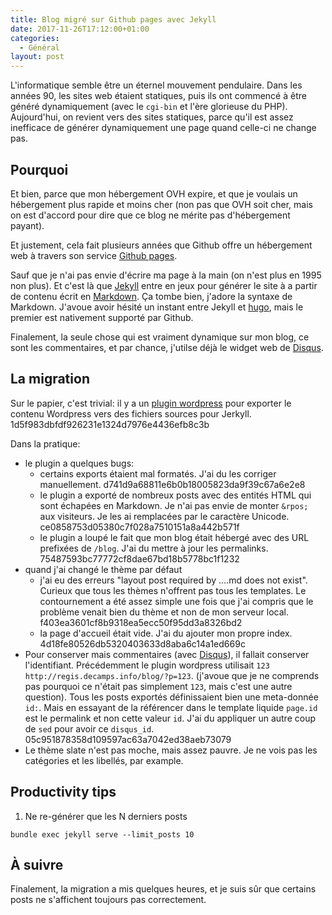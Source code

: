 ```yaml
---
title: Blog migré sur Github pages avec Jekyll
date: 2017-11-26T17:12:00+01:00
categories:
  - Général
layout: post
---
```


L'informatique semble être un éternel mouvement pendulaire. Dans les années 90, les sites
web étaient statiques, puis ils ont commencé à être généré dynamiquement (avec le
`cgi-bin` et l'ère glorieuse du PHP). Aujourd'hui, on revient vers des sites statiques,
parce qu'il est assez inefficace de générer dynamiquement une page quand celle-ci ne
change pas.

## Pourquoi

Et bien, parce que mon hébergement OVH expire, et que je voulais un hébergement plus
rapide et moins cher (non pas que OVH soit cher, mais on est d'accord pour dire que ce
blog ne mérite pas d'hébergement payant).

Et justement, cela fait plusieurs années que Github offre un hébergement web à travers 
son service [Github pages][gh-pages].

Sauf que je n'ai pas envie d'écrire ma page à la main (on n'est plus en 1995 non plus).
Et c'est là que [Jekyll][jekyll] entre en jeux pour générer le site à a partir de contenu
écrit en [Markdown][md]. Ça tombe bien, j'adore la syntaxe de Markdown.
J'avoue avoir hésité un instant entre Jekyll et [hugo][hugo], mais le premier est
nativement supporté par Github.

Finalement, la seule chose qui est vraiment dynamique sur mon blog, ce sont les
commentaires, et par chance, j'utilse déjà le widget web de [Disqus][disqus].

## La migration

Sur le papier, c'est trivial: il y a un [plugin wordpress][wp-jerkyll] pour exporter
le contenu Wordpress vers des fichiers sources pour Jerkyll.
1d5f983dbfdf926231e1324d7976e4436efb8c3b

Dans la pratique:

- le plugin a quelques bugs:
  - certains exports étaient mal formatés. J'ai du les corriger manuellement. 
    d741d9a68811e6b0b18005823da9f39c67a6e2e8
  - le plugin a exporté de nombreux posts avec des entités HTML qui sont échapées en
    Markdown. Je n'ai pas envie de monter `&rpos;` aux visiteurs.
    Je les ai remplacées par le caractère Unicode.
    ce0858753d05380c7f028a7510151a8a442b571f
  - le plugin a loupé le fait que mon blog était hébergé avec des URL prefixées de
    `/blog`.
    J'ai du mettre à jour les permalinks.
    75487593bc77772cf8dae67bd18b5778bc1f1232
- quand j'ai changé le thème par défaut
  - j'ai eu des erreurs
    "layout post required by ….md does not exist".
    Curieux que tous les thèmes n'offrent pas tous les templates.
    Le contournement a été assez simple une fois que j'ai compris que le problème venait
    bien du thème et non de mon serveur local.
    f403ea3601cf8b9318ea5ecc50f95dd3a8326bd2
  - la page d'accueil était vide. J'ai du ajouter mon propre index.
    4d18fe80526db5320403633d8aba6c14a1ed669c
- Pour conserver mais commentaires (avec [Disqus][disqus]), il fallait conserver
  l'identifiant. Précédemment le plugin wordpress utilisait
  `123 http://regis.decamps.info/blog/?p=123`.
  (j'avoue que je ne comprends pas pourquoi ce n'était pas simplement `123`, mais c'est
  une autre question).
  Tous les posts exportés définissaient bien une meta-donnée `id:`.
  Mais en essayant de la référencer dans le template liquide `page.id` est le permalink
  et non cette valeur `id`.
  J'ai du appliquer un autre coup de `sed` pour avoir ce `disqus_id`.
  05c951878358d109597ac63a7042ed38aeb73079
- Le thème slate n'est pas moche, mais assez pauvre.
  Je ne vois pas les catégories et les libellés, par example.
  
## Productivity tips

1. Ne re-générer que les N derniers posts
```
bundle exec jekyll serve --limit_posts 10
```

## À suivre

Finalement, la migration a mis quelques heures, et je suis sûr que certains posts
ne s'affichent toujours pas correctement.


[gh-pages]: https://pages.github.com/
[jekyll]: https://jekyllrb.com/
[md]: https://daringfireball.net/projects/markdown/syntax
[hugo]: https://gohugo.io/
[wp-jerkyll]: https://wordpress.org/plugins/jekyll-exporter/
[disqus]: https://disqus.com/
